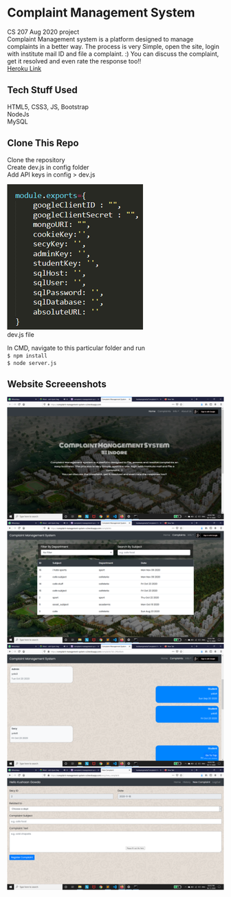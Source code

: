 # Complaint Management System
CS 207 Aug 2020 project   
Complaint Management system is a platform designed to manage complaints in a better way. The process is very Simple, open the site, login with institute mail ID and file a complaint. :)
You can discuss the complaint, get it resolved and even rate the response too!!   
[Heroku Link](https://complaint-management-system-cs.herokuapp.com/)   
  
## Tech Stuff Used
HTML5, CSS3, JS, Bootstrap   
NodeJs   
MySQL
  
## Clone This Repo
Clone the repository  
Create dev.js in config folder    
Add API keys in config > dev.js    
     
![dev.js file](stuff/dev_file.png)   
dev.js file   

In CMD, navigate to this particular folder and run   
`$ npm install`   
`$ node server.js`   
  
## Website Screeenshots    
![index page](stuff/1.png)   
![complaints page](stuff/2.png)      
![chat page](stuff/3.png)  
![new complaints page](stuff/4.png)    
